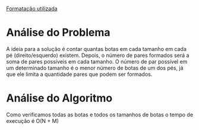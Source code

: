 [Formatação utilizada](https://katex.org/docs/supported.html)
# Análise do Problema
A ideia para a solução é contar quantas botas em cada tamanho em cada pé (direito/esquerdo) existem. Depois, o número de pares formados será a soma de pares possíveis em cada tamanho. O número de par possível em um determinado tamanho é o menor número de botas de um dos pés, já que ele limita a quantidade pares que podem ser formados. 

# Análise do Algoritmo
Como verificamos todas as botas e todos os tamanhos de botas o tempo de execução é O(N + M)